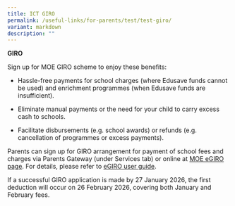 ```yaml
---
title: ICT GIRO
permalink: /useful-links/for-parents/test/test-giro/
variant: markdown
description: ""
---
```

**GIRO**

Sign up for MOE GIRO scheme to enjoy these benefits:

*   Hassle-free payments for school charges (where Edusave funds cannot be used) and enrichment programmes (when Edusave funds are insufficient).
    
*   Eliminate manual payments or the need for your child to carry excess cash to schools.
    
*   Facilitate disbursements (e.g. school awards) or refunds (e.g. cancellation of programmes or excess payments).
    

Parents can sign up for GIRO arrangement for payment of school fees and charges via Parents Gateway (under Services tab) or online at [MOE eGIRO page](https://www.moe.gov.sg/financial-matters/fees/egiro). For details, please refer to [eGIRO user guide](https://go.gov.sg/moeegirouserguide).

If a successful GIRO application is made by 27 January 2026, the first deduction will occur on 26 February 2026, covering both January and February fees.